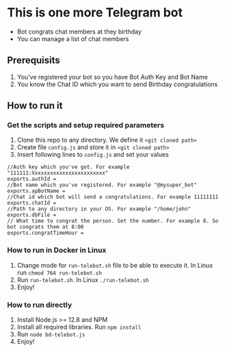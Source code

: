 # This is one more Telegram bot

* Bot congrats chat members at they birthday
* You can manage a list of chat members

## Prerequisits
1. You've registered your bot so you have Bot Auth Key and Bot Name
1. You know the Chat ID which you want to send Birthday congratulations

## How to run it

### Get the scripts and setup required parameters
1. Clone this repo to any directory. We define it `<git cloned path>`
1. Create file `config.js` and store it in `<git cloned path>`
1. Insert following lines to `config.js` and set your values
```
//Auth key which you've got. For example "111111:Xxxxxxxxxxxxxxxxxxxxxxxx"
exports.authId = 
//Bot name which you've registered. For example "@mysuper_bot"
exports.apBotName = 
//Chat id which bot will send a congratulations. For example 11111111
exports.chatId = 
//Path to any directory in your OS. For example "/home/john"
exports.dbFile = 
// What time to congrat the person. Set the number. For example 8. So bot congrats them at 8:00
exports.congratTimeHour = 
```
### How to run in Docker in Linux
1. Change mode for `run-telebot.sh` file to be able to execute it. In Linux run `chmod 764 run-telebot.sh`
1. Run `run-telebot.sh`. In Linux `./run-telebot.sh`
1. Enjoy!

### How to run directly
1. Install Node.js >= 12.8 and NPM
1. Install all required libraries. Run `npm install`
1. Run `node bd-telebot.js`
1. Enjoy!